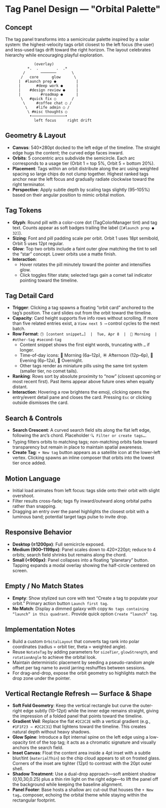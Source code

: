 # Tag Panel Design — "Orbital Palette"

## Concept
The tag panel transforms into a semicircular palette inspired by a solar system: the highest-velocity tags orbit closest to the left focus (the user) and less-used tags drift toward the right horizon. The layout celebrates hierarchy while encouraging playful exploration.

```
             (overlay)                    
          *.  .        .  .*              
        /       ───────       \           
       /   core      glow      \          
      |  #launch prep ●         |         
      |       #deep work ●      |         
      |    #design review ●     |         
      |         #roadmap ●      |         
       \   #quick fix ○       /          
        \     #coffee chat ○ /           
         \    #life admin ○ /            
          \ #misc thoughts ○             
           •───────────────•             
             left focus     right drift  
```

## Geometry & Layout
- **Canvas**: 540×280pt docked to the left edge of the timeline. The straight edge hugs the content; the curved edge faces inward.
- **Orbits**: 5 concentric arcs subdivide the semicircle. Each arc corresponds to a usage tier (Orbit 1 = top 5%, Orbit 5 = bottom 20%).
- **Placement**: Tags within an orbit distribute along the arc using weighted spacing so large chips do not clump together. Highest ranked tags anchor near the left focus and gradually radiate clockwise toward the right terminator.
- **Perspective**: Apply subtle depth by scaling tags slightly (95–105%) based on their angular position to mimic orbital motion.

## Tag Tokens
- **Glyph**: Round pill with a color-core dot (TagColorManager tint) and tag text. Counts appear as soft badges trailing the label (`[#launch prep ● 32]`).
- **Sizing**: Font and pill padding scale per orbit. Orbit 1 uses 18pt semibold, Orbit 5 uses 12pt regular.
- **Glow**: Top two orbits include a faint outer glow matching the tint to sell the “star” concept. Lower orbits use a matte finish.
- **Interaction**:
  - Hover rotates the pill minutely toward the pointer and intensifies glow.
  - Click toggles filter state; selected tags gain a comet tail indicator pointing toward the timeline.

## Tag Detail Card
- **Trigger**: Clicking a tag spawns a floating “orbit card” anchored to the tag’s position. The card slides out from the orbit toward the timeline.
- **Capacity**: Card height supports five info rows without scrolling. If more than five related entries exist, a `View next 5 ⟶` control cycles to the next batch.
- **Row Format**: `🕒 [content snippet…]  |  Tue, Apr 8  |  🌅 Morning  |  #other-tag #second-tag`
  - Content snippet shows the first eight words, truncating with `…` if longer.
  - Time-of-day icons: 🌅 Morning (6a–12p), ☀️ Afternoon (12p–6p), 🌙 Evening (6p–12a), 🌃 Overnight.
  - Other tags render as miniature pills using the same tint system (smaller tier, no comet tails).
- **Ranking**: Rows sort by absolute proximity to “now” (closest upcoming or most recent first). Past items appear above future ones when equally distant.
- **Interaction**: Hovering a row brightens the emoji, clicking opens the entry/event detail pane and closes the card. Pressing `Esc` or clicking outside dismisses the card.

## Search & Controls
- **Search Crescent**: A curved search field sits along the flat left edge, following the arc’s chord. Placeholder `🔍 Filter or create tags…`.
- Typing filters orbits to matching tags; non-matching orbits fade toward transparency but remain in place to maintain spatial awareness.
- **Create Tag**: `+ New tag` button appears as a satellite icon at the lower-left vertex. Clicking spawns an inline composer that orbits into the lowest tier once added.

## Motion Language
- Initial load animates from left focus: tags slide onto their orbit with slight overshoot.
- Filter results cross-fade; tags fly inward/outward along orbital paths rather than snapping.
- Dragging an entry over the panel highlights the closest orbit with a luminous band; potential target tags pulse to invite drop.

## Responsive Behavior
- **Desktop (≥1200px)**: Full semicircle exposed.
- **Medium (900–1199px)**: Panel scales down to 420×220pt; reduce to 4 orbits; search field shrinks but remains along the chord.
- **Small (<900px)**: Panel collapses into a floating “planetary” button. Tapping expands a modal overlay showing the half-circle centered on screen.

## Empty / No Match States
- **Empty**: Show stylized sun core with text “Create a tag to populate your orbit.” Primary action button `Launch first tag`.
- **No Match**: Display a dimmed galaxy with copy `No tags containing “launch” in this quadrant.` Provide quick option `Create “launch” tag`.

## Implementation Notes
- Build a custom `OrbitalLayout` that converts tag rank into polar coordinates (radius = orbit tier, theta = weighted angle).
- Reuse `NotateTag` by adding parameters for `sizeTier`, `glowStrength`, and `rotationAngle` to achieve the orbital look.
- Maintain deterministic placement by seeding a pseudo-random angle offset per tag name to avoid jarring reshuffles between sessions.
- For drag-and-drop, expose the orbit geometry so highlights match the drop zone under the pointer.

## Vertical Rectangle Refresh — Surface & Shape
- **Soft Fold Geometry**: Keep the vertical rectangle but curve the outer-right edge subtly (10–12pt) while the inner edge remains straight, giving the impression of a folded panel that points toward the timeline.
- **Gradient Veil**: Replace the flat `#2C2C2E` with a vertical gradient (e.g., `#1F1F23 → #2C2C31`) that lightens toward the timeline. This creates natural depth without heavy shadows.
- **Glow Spine**: Introduce a 8pt internal spine on the left edge using a low-opacity tint of the top tag; it acts as a chromatic signature and visually anchors the search field.
- **Inset Canvas**: Float the content area inside a 4pt inset with a subtle blur/tint (`materialThin`) so the chip cloud appears to sit on frosted glass. Corners of the inset are tighter (12pt) to contrast with the 20pt outer shell.
- **Shadow Treatment**: Use a dual-drop approach—soft ambient shadow (0,10,30,0.25) plus a thin rim light on the right edge—to lift the panel off the background while keeping the baseline alignment.
- **Panel Footer**: Base hosts a shallow arc cut-out that houses the `+ New tag…` composer, echoing the orbital theme while staying within the rectangular footprint.

